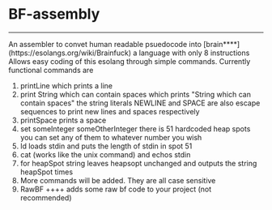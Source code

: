 # BF-assembly
<hr/>
An assembler to convet human readable psuedocode into [brain****](https://esolangs.org/wiki/Brainfuck) a language with only 8 instructions
Allows easy coding of this esolang through simple commands.
Currently functional commands are
<ol>
<li>printLine which prints a line</li>
<li>print String which can contain spaces which prints "String which can contain spaces" the string literals NEWLINE and SPACE are also escape sequences to print new lines and spaces respectively</li>
<li>printSpace prints a space</li>
<li>set someInteger someOtherInteger there is 51 hardcoded heap spots you can set any of them to whatever number you wish</li>
<li>ld loads stdin and puts the length of stdin in spot 51</li>
<li>cat (works like the unix command) and echos stdin</li>
<li>for heapSpot string leaves heapsopt unchanged and outputs the string heapSpot times</li>
<li>More commands will be added. They are all case sensitive</li>
<li>RawBF ++++ adds some raw bf code to your project (not recommended)</li>
</ol>
